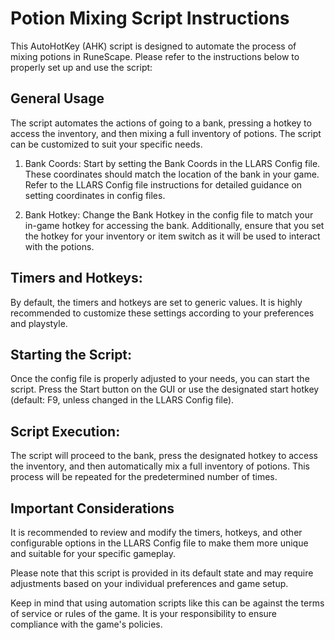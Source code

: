 # Potion Mixing Script Instructions
This AutoHotKey (AHK) script is designed to automate the process of mixing potions in RuneScape. Please refer to the instructions below to properly set up and use the script:

## General Usage
The script automates the actions of going to a bank, pressing a hotkey to access the inventory, and then mixing a full inventory of potions. The script can be customized to suit your specific needs.

1. Bank Coords:
Start by setting the Bank Coords in the LLARS Config file. These coordinates should match the location of the bank in your game. Refer to the LLARS Config file instructions for detailed guidance on setting coordinates in config files.

2. Bank Hotkey: 
Change the Bank Hotkey in the config file to match your in-game hotkey for accessing the bank. Additionally, ensure that you set the hotkey for your inventory or item switch as it will be used to interact with the potions.

## Timers and Hotkeys: 
By default, the timers and hotkeys are set to generic values. It is highly recommended to customize these settings according to your preferences and playstyle.

## Starting the Script: 
Once the config file is properly adjusted to your needs, you can start the script. Press the Start button on the GUI or use the designated start hotkey (default: F9, unless changed in the LLARS Config file).

## Script Execution: 
The script will proceed to the bank, press the designated hotkey to access the inventory, and then automatically mix a full inventory of potions. This process will be repeated for the predetermined number of times.

## Important Considerations
It is recommended to review and modify the timers, hotkeys, and other configurable options in the LLARS Config file to make them more unique and suitable for your specific gameplay.

Please note that this script is provided in its default state and may require adjustments based on your individual preferences and game setup.

Keep in mind that using automation scripts like this can be against the terms of service or rules of the game. It is your responsibility to ensure compliance with the game's policies.
